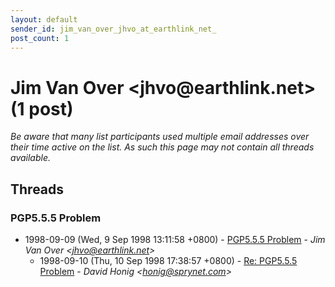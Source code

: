 ```yaml
---
layout: default
sender_id: jim_van_over_jhvo_at_earthlink_net_
post_count: 1
---
```


# Jim Van Over <jhvo<span>@</span>earthlink.net> (1 post)

_Be aware that many list participants used multiple email addresses over their time active on the list. As such this page may not contain all threads available._

## Threads

### PGP5.5.5 Problem
+ 1998-09-09 (Wed, 9 Sep 1998 13:11:58 +0800) - [PGP5.5.5 Problem](/archive/1998/09/5be54f931cd602bb2609bd23345df57ab4d0149bb8101b23fec2779feee21905) - _Jim Van Over \<jhvo@earthlink.net\>_
  + 1998-09-10 (Thu, 10 Sep 1998 17:38:57 +0800) - [Re: PGP5.5.5 Problem](/archive/1998/09/2e8ac79094626141736346c89fe0531436d9230b7579e572ef06b91ce65198e2) - _David Honig \<honig@sprynet.com\>_


